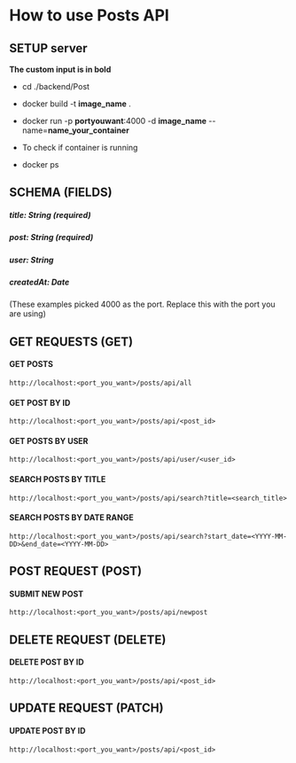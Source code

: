 # How to use Posts API

## SETUP server  
**The custom input is in bold**
- cd ./backend/Post
- docker build -t **image_name** .
- docker run -p **portyouwant**:4000 -d **image_name** --name=**name_your_container**

- To check if container is running
- docker ps

## SCHEMA (FIELDS)
##### title: String (required)
##### post: String (required)
##### user: String 
##### createdAt: Date

(These examples picked 4000 as the port. Replace this with the port you are using)
## GET REQUESTS (GET)

#### GET POSTS
`http://localhost:<port_you_want>/posts/api/all`

#### GET POST BY ID
`http://localhost:<port_you_want>/posts/api/<post_id>`

#### GET POSTS BY USER
`http://localhost:<port_you_want>/posts/api/user/<user_id>`

#### SEARCH POSTS BY TITLE
`http://localhost:<port_you_want>/posts/api/search?title=<search_title>`

#### SEARCH POSTS BY DATE RANGE
`http://localhost:<port_you_want>/posts/api/search?start_date=<YYYY-MM-DD>&end_date=<YYYY-MM-DD>`

## POST REQUEST (POST)

#### SUBMIT NEW POST
`http://localhost:<port_you_want>/posts/api/newpost`


## DELETE REQUEST (DELETE)

#### DELETE POST BY ID
`http://localhost:<port_you_want>/posts/api/<post_id>`

## UPDATE REQUEST (PATCH)

#### UPDATE POST BY ID
`http://localhost:<port_you_want>/posts/api/<post_id>`





